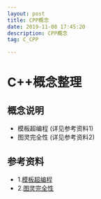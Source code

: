 ```yaml
---
layout: post
title: CPP概念
date: 2019-11-08 17:45:20
description: CPP概念
tag: C_CPP

---
```



# C++概念整理
## 概念说明
+ 模板超编程 (详见参考资料1)
+ 图灵完全性 (详见参考资料2)


## 参考资料
+ 1.[模板超编程](https://zh.wikipedia.org/wiki/%E6%A8%A1%E6%9D%BF%E8%B6%85%E7%B7%A8%E7%A8%8B)
+ 2.[图灵完全性](https://zh.wikipedia.org/wiki/%E5%9C%96%E9%9D%88%E5%AE%8C%E5%82%99%E6%80%A7) 